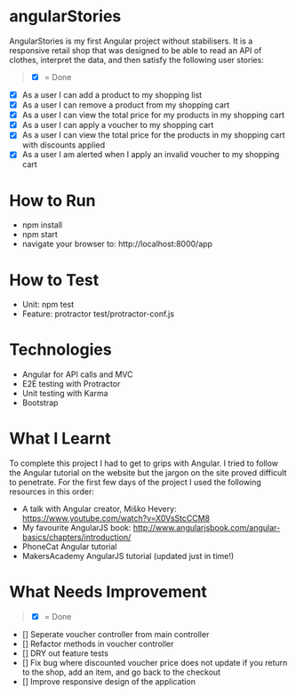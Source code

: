# angularStories

AngularStories is my first Angular project without stabilisers. It is a responsive retail shop that was designed to be able to read an API of clothes, interpret the data, and then satisfy the following user stories:

> * [x] = Done

* [x] As a user I can add a product to my shopping list
* [x] As a user I can remove a product from my shopping cart
* [x] As a user I can view the total price for my products in my shopping cart
* [x] As a user I can apply a voucher to my shopping cart
* [x] As a user I can view the total price for the products in my shopping cart with discounts applied
* [x] As a user I am alerted when I apply an invalid voucher to my shopping cart

# How to Run

* npm install
* npm start
* navigate your browser to: http://localhost:8000/app

# How to Test

* Unit: npm test
* Feature: protractor test/protractor-conf.js

# Technologies

* Angular for API calls and MVC 
* E2E testing with Protractor 
* Unit testing with Karma
* Bootstrap 

# What I Learnt 

To complete this project I had to get to grips with Angular. I tried to follow the Angular tutorial on the website but the jargon on the site proved difficult to penetrate. For the first few days of the project I used the following resources in this order: 

* A talk with Angular creator, Miško Hevery: https://www.youtube.com/watch?v=X0VsStcCCM8
* My favourite AngularJS book: http://www.angularjsbook.com/angular-basics/chapters/introduction/
* PhoneCat Angular tutorial
* MakersAcademy AngularJS tutorial (updated just in time!)

# What Needs Improvement

> * [x] = Done

* [] Seperate voucher controller from main controller
* [] Refactor methods in voucher controller
* [] DRY out feature tests
* [] Fix bug where discounted voucher price does not update if you return to the shop, add an item, and go back to the checkout
* [] Improve responsive design of the application 

